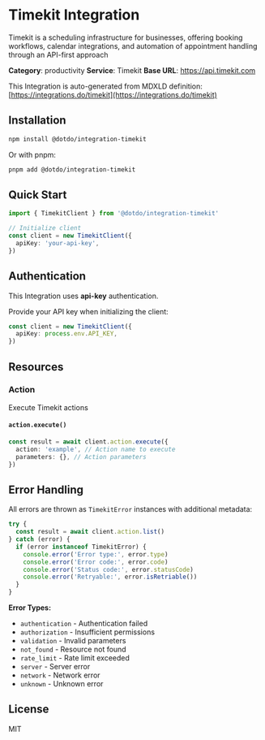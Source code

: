 # Timekit Integration

Timekit is a scheduling infrastructure for businesses, offering booking workflows, calendar integrations, and automation of appointment handling through an API-first approach

**Category**: productivity
**Service**: Timekit
**Base URL**: https://api.timekit.com

This Integration is auto-generated from MDXLD definition: [https://integrations.do/timekit](https://integrations.do/timekit)

## Installation

```bash
npm install @dotdo/integration-timekit
```

Or with pnpm:

```bash
pnpm add @dotdo/integration-timekit
```

## Quick Start

```typescript
import { TimekitClient } from '@dotdo/integration-timekit'

// Initialize client
const client = new TimekitClient({
  apiKey: 'your-api-key',
})
```

## Authentication

This Integration uses **api-key** authentication.

Provide your API key when initializing the client:

```typescript
const client = new TimekitClient({
  apiKey: process.env.API_KEY,
})
```

## Resources

### Action

Execute Timekit actions

#### `action.execute()`

```typescript
const result = await client.action.execute({
  action: 'example', // Action name to execute
  parameters: {}, // Action parameters
})
```

## Error Handling

All errors are thrown as `TimekitError` instances with additional metadata:

```typescript
try {
  const result = await client.action.list()
} catch (error) {
  if (error instanceof TimekitError) {
    console.error('Error type:', error.type)
    console.error('Error code:', error.code)
    console.error('Status code:', error.statusCode)
    console.error('Retryable:', error.isRetriable())
  }
}
```

**Error Types:**

- `authentication` - Authentication failed
- `authorization` - Insufficient permissions
- `validation` - Invalid parameters
- `not_found` - Resource not found
- `rate_limit` - Rate limit exceeded
- `server` - Server error
- `network` - Network error
- `unknown` - Unknown error

## License

MIT
